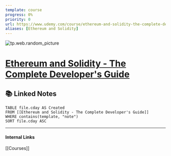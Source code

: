```yaml
---
template: course
progress: 0%
priority: 0
url: https://www.udemy.com/course/ethereum-and-solidity-the-complete-developers-guide/
aliases: [Ethereum and Solidity]
---
```

![tp.web.random_picture](https://images.unsplash.com/photo-1493105374331-dfbd31af4c21?crop=entropy&cs=tinysrgb&fit=crop&fm=jpg&h=300&ixid=MnwxfDB8MXxyYW5kb218MHx8bGFuZHNjYXBlLHdhdGVyLG1vdW50YWlufHx8fHx8MTY2MTU3NjU3Mg&ixlib=rb-1.2.1&q=80&utm_campaign=api-credit&utm_medium=referral&utm_source=unsplash_source&w=900)

# [Ethereum and Solidity - The Complete Developer's Guide](https://www.udemy.com/course/ethereum-and-solidity-the-complete-developers-guide/)



## 📚 Linked Notes
```dataview
TABLE file.cday AS Created 
FROM [[Ethereum and Solidity - The Complete Developer's Guide]]
WHERE contains(template, "note") 
SORT file.cday ASC
```

---
#### Internal Links
[[Courses]]
